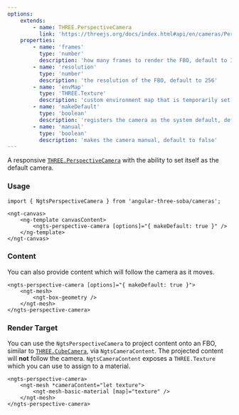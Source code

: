 ```yaml
---
options:
    extends:
        - name: THREE.PerspectiveCamera
          link: 'https://threejs.org/docs/index.html#api/en/cameras/PerspectiveCamera'
    properties:
        - name: 'frames'
          type: 'number'
          description: 'how many frames to render the FBO, default to Infinity'
        - name: 'resolution'
          type: 'number'
          description: 'the resolution of the FBO, default to 256'
        - name: 'envMap'
          type: 'THREE.Texture'
          description: 'custom environment map that is temporarily set as the scene background'
        - name: 'makeDefault'
          type: 'boolean'
          description: 'registers the camera as the system default, default to false'
        - name: 'manual'
          type: 'boolean'
          description: 'makes the camera manual, default to false'
---
```


A responsive [`THREE.PerspectiveCamera`](https://threejs.org/docs/#api/en/cameras/PerspectiveCamera) with the ability to set itself as the default camera.

### Usage

```angular-ts
import { NgtsPerspectiveCamera } from 'angular-three-soba/cameras';
```

```angular-html
<ngt-canvas>
    <ng-template canvasContent>
        <ngts-perspective-camera [options]="{ makeDefault: true }" />
    </ng-template>
</ngt-canvas>
```

### Content

You can also provide content which will follow the camera as it moves.

```angular-html
<ngts-perspective-camera [options]="{ makeDefault: true }">
    <ngt-mesh>
        <ngt-box-geometry />
    </ngt-mesh>
</ngts-perspective-camera>
```

### Render Target

You can use the `NgtsPerspectiveCamera` to project content onto an FBO, similar to [`THREE.CubeCamera`](https://threejs.org/docs/#api/en/cameras/CubeCamera), via `NgtsCameraContent`. The projected content will **not** follow the camera. `NgtsCameraContent` exposes a `THREE.Texture` which you can use to assign to a material.

```angular-html
<ngts-perspective-camera>
    <ngt-mesh *cameraContent="let texture">
        <ngt-mesh-basic-material [map]="texture" />
    </ngt-mesh>
</ngts-perspective-camera>
```
